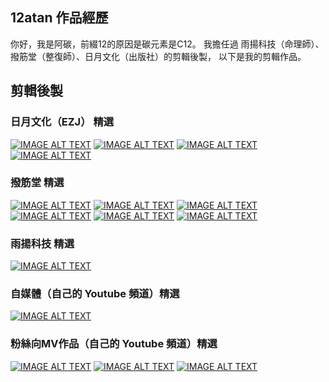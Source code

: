 ## 12atan 作品經歷

你好，我是阿碳，前綴12的原因是碳元素是C12。
我擔任過 雨揚科技（命理師）、撥筋堂（整復師）、日月文化（出版社）的剪輯後製，
以下是我的剪輯作品。

## 剪輯後製

### 日月文化（EZJ） 精選
[![IMAGE ALT TEXT](http://img.youtube.com/vi/CJW8uWs_NLQ/0.jpg)](http://www.youtube.com/watch?v=CJW8uWs_NLQ "EZJ01")
[![IMAGE ALT TEXT](http://img.youtube.com/vi/1xa3PGJ6ZhQ/0.jpg)](http://www.youtube.com/watch?v=1xa3PGJ6ZhQ "EZJ02")
[![IMAGE ALT TEXT](http://img.youtube.com/vi/hknmankTDsc/0.jpg)](http://www.youtube.com/watch?v=hknmankTDsc "EZJ03")
[![IMAGE ALT TEXT](http://img.youtube.com/vi/-tEjG6Cmgps/0.jpg)](http://www.youtube.com/watch?v=-tEjG6Cmgps "EZJ04")

### 撥筋堂 精選
[![IMAGE ALT TEXT](http://img.youtube.com/vi/vxEzKB7i6Og/0.jpg)](http://www.youtube.com/watch?v=vxEzKB7i6Og "Boginhall01")
[![IMAGE ALT TEXT](http://img.youtube.com/vi/UuVCMZNjb5k/0.jpg)](http://www.youtube.com/watch?v=UuVCMZNjb5k "Boginhall02")
[![IMAGE ALT TEXT](http://img.youtube.com/vi/OVwcaXv8qrs/0.jpg)](http://www.youtube.com/watch?v=OVwcaXv8qrs "Boginhall03")
[![IMAGE ALT TEXT](http://img.youtube.com/vi/XdyBDgYIw-w/0.jpg)](http://www.youtube.com/watch?v=XdyBDgYIw-w "Boginhall04")
[![IMAGE ALT TEXT](http://img.youtube.com/vi/6gjBGOWr6fs/0.jpg)](http://www.youtube.com/watch?v=6gjBGOWr6fs "Boginhall05")
[![IMAGE ALT TEXT](http://img.youtube.com/vi/o20b4Uhz4RA/0.jpg)](http://www.youtube.com/watch?v=o20b4Uhz4RA "Boginhall05")

### 雨揚科技 精選
[![IMAGE ALT TEXT](http://img.youtube.com/vi/c8zlBJ-OWXw/0.jpg)](http://www.youtube.com/watch?v=c8zlBJ-OWXw "Rain01")

### 自媒體（自己的 Youtube 頻道）精選
[![IMAGE ALT TEXT](http://img.youtube.com/vi/tD_x7-KqOsk/0.jpg)](http://www.youtube.com/watch?v=tD_x7-KqOsk "atan01")

### 粉絲向MV作品（自己的 Youtube 頻道）精選
[![IMAGE ALT TEXT](http://img.youtube.com/vi/UdKu3uqBrJc/0.jpg)](http://www.youtube.com/watch?v=UdKu3uqBrJc "EZJ01")
[![IMAGE ALT TEXT](http://img.youtube.com/vi/mV7w6UdpZdE/0.jpg)](http://www.youtube.com/watch?v=mV7w6UdpZdE "atan02")
[![IMAGE ALT TEXT](http://img.youtube.com/vi/N4uWnsYfyHY/0.jpg)](http://www.youtube.com/watch?v=N4uWnsYfyHY "atan03")
